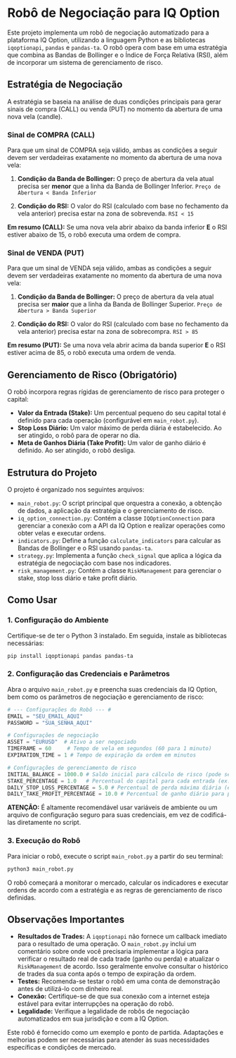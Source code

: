 # Robô de Negociação para IQ Option

Este projeto implementa um robô de negociação automatizado para a plataforma IQ Option, utilizando a linguagem Python e as bibliotecas `iqoptionapi`, `pandas` e `pandas-ta`. O robô opera com base em uma estratégia que combina as Bandas de Bollinger e o Índice de Força Relativa (RSI), além de incorporar um sistema de gerenciamento de risco.

## Estratégia de Negociação

A estratégia se baseia na análise de duas condições principais para gerar sinais de compra (CALL) ou venda (PUT) no momento da abertura de uma nova vela (candle).

### Sinal de COMPRA (CALL)

Para que um sinal de COMPRA seja válido, ambas as condições a seguir devem ser verdadeiras exatamente no momento da abertura de uma nova vela:

1.  **Condição da Banda de Bollinger:** O preço de abertura da vela atual precisa ser **menor** que a linha da Banda de Bollinger Inferior.
    `Preço de Abertura < Banda Inferior`

2.  **Condição do RSI:** O valor do RSI (calculado com base no fechamento da vela anterior) precisa estar na zona de sobrevenda.
    `RSI < 15`

**Em resumo (CALL):** Se uma nova vela abrir abaixo da banda inferior **E** o RSI estiver abaixo de 15, o robô executa uma ordem de compra.

### Sinal de VENDA (PUT)

Para que um sinal de VENDA seja válido, ambas as condições a seguir devem ser verdadeiras exatamente no momento da abertura de uma nova vela:

1.  **Condição da Banda de Bollinger:** O preço de abertura da vela atual precisa ser **maior** que a linha da Banda de Bollinger Superior.
    `Preço de Abertura > Banda Superior`

2.  **Condição do RSI:** O valor do RSI (calculado com base no fechamento da vela anterior) precisa estar na zona de sobrecompra.
    `RSI > 85`

**Em resumo (PUT):** Se uma nova vela abrir acima da banda superior **E** o RSI estiver acima de 85, o robô executa uma ordem de venda.

## Gerenciamento de Risco (Obrigatório)

O robô incorpora regras rígidas de gerenciamento de risco para proteger o capital:

*   **Valor da Entrada (Stake):** Um percentual pequeno do seu capital total é definido para cada operação (configurável em `main_robot.py`).
*   **Stop Loss Diário:** Um valor máximo de perda diária é estabelecido. Ao ser atingido, o robô para de operar no dia.
*   **Meta de Ganhos Diária (Take Profit):** Um valor de ganho diário é definido. Ao ser atingido, o robô desliga.

## Estrutura do Projeto

O projeto é organizado nos seguintes arquivos:

*   `main_robot.py`: O script principal que orquestra a conexão, a obtenção de dados, a aplicação da estratégia e o gerenciamento de risco.
*   `iq_option_connection.py`: Contém a classe `IQOptionConnection` para gerenciar a conexão com a API da IQ Option e realizar operações como obter velas e executar ordens.
*   `indicators.py`: Define a função `calculate_indicators` para calcular as Bandas de Bollinger e o RSI usando `pandas-ta`.
*   `strategy.py`: Implementa a função `check_signal` que aplica a lógica da estratégia de negociação com base nos indicadores.
*   `risk_management.py`: Contém a classe `RiskManagement` para gerenciar o stake, stop loss diário e take profit diário.

## Como Usar

### 1. Configuração do Ambiente

Certifique-se de ter o Python 3 instalado. Em seguida, instale as bibliotecas necessárias:

```bash
pip install iqoptionapi pandas pandas-ta
```

### 2. Configuração das Credenciais e Parâmetros

Abra o arquivo `main_robot.py` e preencha suas credenciais da IQ Option, bem como os parâmetros de negociação e gerenciamento de risco:

```python
# --- Configurações do Robô --- #
EMAIL = "SEU_EMAIL_AQUI"
PASSWORD = "SUA_SENHA_AQUI"

# Configurações de negociação
ASSET = "EURUSD"  # Ativo a ser negociado
TIMEFRAME = 60     # Tempo de vela em segundos (60 para 1 minuto)
EXPIRATION_TIME = 1 # Tempo de expiração da ordem em minutos

# Configurações de gerenciamento de risco
INITIAL_BALANCE = 1000.0 # Saldo inicial para cálculo de risco (pode ser o saldo real da conta)
STAKE_PERCENTAGE = 1.0   # Percentual do capital para cada entrada (ex: 1.0 para 1%)
DAILY_STOP_LOSS_PERCENTAGE = 5.0 # Percentual de perda máxima diária (ex: 5.0 para 5%)
DAILY_TAKE_PROFIT_PERCENTAGE = 10.0 # Percentual de ganho diário para parar (ex: 10.0 para 10%)
```

**ATENÇÃO:** É altamente recomendável usar variáveis de ambiente ou um arquivo de configuração seguro para suas credenciais, em vez de codificá-las diretamente no script.

### 3. Execução do Robô

Para iniciar o robô, execute o script `main_robot.py` a partir do seu terminal:

```bash
python3 main_robot.py
```

O robô começará a monitorar o mercado, calcular os indicadores e executar ordens de acordo com a estratégia e as regras de gerenciamento de risco definidas.

## Observações Importantes

*   **Resultados de Trades:** A `iqoptionapi` não fornece um callback imediato para o resultado de uma operação. O `main_robot.py` inclui um comentário sobre onde você precisaria implementar a lógica para verificar o resultado real de cada trade (ganho ou perda) e atualizar o `RiskManagement` de acordo. Isso geralmente envolve consultar o histórico de trades da sua conta após o tempo de expiração da ordem.
*   **Testes:** Recomenda-se testar o robô em uma conta de demonstração antes de utilizá-lo com dinheiro real.
*   **Conexão:** Certifique-se de que sua conexão com a internet esteja estável para evitar interrupções na operação do robô.
*   **Legalidade:** Verifique a legalidade de robôs de negociação automatizados em sua jurisdição e com a IQ Option.

Este robô é fornecido como um exemplo e ponto de partida. Adaptações e melhorias podem ser necessárias para atender às suas necessidades específicas e condições de mercado.

